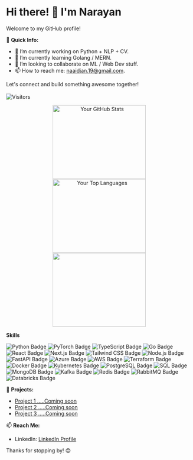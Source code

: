 # Hi there! 👋 I'm Narayan

Welcome to my GitHub profile!

🚀 **Quick Info:**
- 🔭 I’m currently working on Python + NLP + CV.
- 🌱 I’m currently learning Golang / MERN.
- 👯 I’m looking to collaborate on ML / Web Dev stuff.
- 📫 How to reach me: naaidjan.19@gmail.com.

Let's connect and build something awesome together!
<br></br>
![Visitors](https://komarev.com/ghpvc/?username=Narayan-21&color=grey&style=plastic&label=PROFILE+VIEWS&abbreviated=true) 
<div align="center">
    <div style="width: 50%; height: 200px;">
        <img src="https://github-readme-stats.vercel.app/api?username=Narayan-21&show_icons=true&theme=dark" alt="Your GitHub Stats" style="height: 100%;">
    </div>
    <div style="width: 50%; height: 200px;">
        <img src="https://github-readme-streak-stats.herokuapp.com/?user=Narayan-21&theme=dark&hide_border=false" alt="Your Top Languages" style="height: 100%;">
    </div>
    <div style="width: 50%; height: 200px;">
        <img src="https://github-readme-stats.vercel.app/api/top-langs/?username=Narayan-21&theme=dark&hide_border=false&count_private=true&layout=compact" style="height: 100%;">
    </div>
</div>

**Skills**

![Python Badge](https://img.shields.io/badge/Python-3776AB?style=for-the-badge&logo=python&logoColor=white) ![PyTorch Badge](https://img.shields.io/badge/PyTorch-EE4C2C?style=for-the-badge&logo=pytorch&logoColor=white) ![TypeScript Badge](https://img.shields.io/badge/TypeScript-007ACC?style=for-the-badge&logo=typescript&logoColor=white) ![Go Badge](https://img.shields.io/badge/Go-00ADD8?style=for-the-badge&logo=go&logoColor=white) ![React Badge](https://img.shields.io/badge/React-20232A?style=for-the-badge&logo=react&logoColor=61DAFB) ![Next.js Badge](https://img.shields.io/badge/Next.js-000000?style=for-the-badge&logo=nextdotjs&logoColor=white) ![Tailwind CSS Badge](https://img.shields.io/badge/Tailwind_CSS-38B2AC?style=for-the-badge&logo=tailwind-css&logoColor=white) ![Node.js Badge](https://img.shields.io/badge/Node.js-43853D?style=for-the-badge&logo=node.js&logoColor=white) ![FastAPI Badge](https://img.shields.io/badge/FastAPI-009688?style=for-the-badge&logo=fastapi&logoColor=white) ![Azure Badge](https://img.shields.io/badge/Azure-0078D4?style=for-the-badge&logo=microsoft-azure&logoColor=white) ![AWS Badge](https://img.shields.io/badge/AWS-232F3E?style=for-the-badge&logo=amazon-aws&logoColor=white) ![Terraform Badge](https://img.shields.io/badge/Terraform-623CE4?style=for-the-badge&logo=terraform&logoColor=white) ![Docker Badge](https://img.shields.io/badge/Docker-2496ED?style=for-the-badge&logo=docker&logoColor=white) ![Kubernetes Badge](https://img.shields.io/badge/Kubernetes-326CE5?style=for-the-badge&logo=kubernetes&logoColor=white) ![PostgreSQL Badge](https://img.shields.io/badge/PostgreSQL-316192?style=for-the-badge&logo=postgresql&logoColor=white) ![SQL Badge](https://img.shields.io/badge/SQL-4479A1?style=for-the-badge&logo=postgresql&logoColor=white) ![MongoDB Badge](https://img.shields.io/badge/MongoDB-47A248?style=for-the-badge&logo=mongodb&logoColor=white) ![Kafka Badge](https://img.shields.io/badge/Apache%20Kafka-231F20?style=for-the-badge&logo=apache-kafka&logoColor=white) ![Redis Badge](https://img.shields.io/badge/Redis-DC382D?style=for-the-badge&logo=redis&logoColor=white) ![RabbitMQ Badge](https://img.shields.io/badge/RabbitMQ-FF6600?style=for-the-badge&logo=rabbitmq&logoColor=white) ![Databricks Badge](https://img.shields.io/badge/Databricks-FF3621?style=for-the-badge&logo=databricks&logoColor=white)


🌟 **Projects:**
- [Project 1 .....Coming soon](#)
- [Project 2 .....Coming soon](#)
- [Project 3 .....Coming soon](#)

📫 **Reach Me:**
- LinkedIn: [LinkedIn Profile](https://www.linkedin.com/in/nryn-221/)

Thanks for stopping by! 😊
